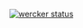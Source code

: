 [![wercker status](https://app.wercker.com/status/07f7721aee2b79676363c72efb4a28d9/m "wercker status")](https://app.wercker.com/project/bykey/07f7721aee2b79676363c72efb4a28d9)

